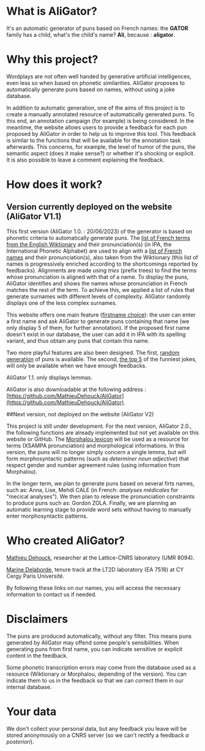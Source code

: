 # What is AliGator?

It's an automatic generator of puns based on French names: the **GATOR** family has a child, what's the child's name? **Ali**, because : **aligator**. 

# Why this project?

Wordplays are not often well handed by generative artificial intelligences, even less so when based on phonetic similarities. AliGator proposes to automatically generate puns based on names, without using a joke database. 

In addition to automatic generation, one of the aims of this project is to create a manually annotated resource of automatically generated puns. To this end, an annotation campaign (for example) is being considered. In the meantime, the website allows users to provide a feedback for each pun proposed by AliGator in order to help us to improve this tool. This feedback is similar to the functions that will be available for the annotation task afterwards. This concerns, for example, the level of humor of the puns, the semantic aspect (does it make sense?) or whether it's shocking or explicit. It is also possible to leave a comment explaining the feedback. 

# How does it work?

## Version currently deployed on the website (AliGator V1.1)

This first version (AliGator 1.0. : 20/06/2023) of the generator is based on phonetic criteria to automatically generate puns. The [list of French terms from the English Wiktionary](https://en.wiktionary.org/wiki/Category:French_terms_with_IPA_pronunciation) and their pronunciation(s) (in IPA, the International Phonetic Alphabet) are used to align with a [list of French names](https://en.wiktionary.org/wiki/Category:French_given_names) and their pronunciation(s), also taken from the Wiktionary (this list of names is progressively enriched according to the shortcomings reported by feedbacks). Alignments are made using _tries_ (prefix trees) to find the terms whose pronunciation is aligned with that of a name. To display the puns, AliGator identifies and shows the names whose pronunciation in French matches the rest of the term. To achieve this, we applied a list of rules that generate surnames with different levels of complexity. AliGator randomly displays one of the less complex surnames.

This website offers one main feature ([firstname choice](./prenom.html)): the user can enter a first name and ask AliGator to generate puns containing that name (we only display 5 of them, for further annotation). If the proposed first name doesn't exist in our database, the user can add it in IPA with its spelling variant, and thus obtain any puns that contain this name. 

Two more playful features are also been designed. The first, [random generation](./lea-toire.html)  of puns is available. The second, [the top 5](./top-5.html) of the funniest jokes, will only be available when we have enough feedbacks.

AliGator 1.1. only displays lemmas. 

AliGator is also downloadable at the following address : [https://github.com/MathieuDehouck/AliGator](https://github.com/MathieuDehouck/AliGator).

##Next version, not deployed on the website (AliGator V2)

This project is still under development. For the next version, AliGator 2.0., the following functions are already implemented but not yet available on this website or GitHub. The [Morphalou lexicon](https://repository.ortolang.fr/api/content/morphalou/2/LISEZ_MOI.html) will be used as a resource for terms (XSAMPA pronunciation) and morphological informations. In this version, the puns will no longer simply concern a single lemma, but will form morphosyntactic patterns (such as _determiner_ _noun_ _adjective_) that respect gender and number agreement rules (using information from Morphalou).

In the longer term, we plan to generate puns based on several firts names, such as: Anna, Lise, Mehdi CALE (in French: _analyses médicales_ for "mecical analyses"). We then plan to release the pronunciation constraints to produce puns such as: Gordon ZOLA. Finally, we are planning an automatic learning stage to provide word sets without having to manually enter morphosyntactic patterns.

# Who created AliGator?

[Mathieu Dehouck](https://www.lattice.cnrs.fr/membres/chercheurs-ou-enseignants-chercheurs/mathieu-dehouck/), researcher at the Lattice-CNRS laboratory (UMR 8094).

[Marine Delaborde](https://www.cyu.fr/marine-delaborde), tenure track at the LT2D laboratory (EA 7518) at CY Cergy Paris Université.

By following these links on our names, you will access the necessary information to contact us if needed.

# Disclaimers

The puns are produced automatically, without any filter. This means puns generated by AliGator may offend some people's sensibilities. When generating puns from first name, you can indicate sensitive or explicit content in the feedback.

Some phonetic transcription errors may come from the database used as a resource (Wiktionary or Morphalou, depending of the version). You can indicate them to us in the feedback so that we can correct them in our internal database.

# Your data

We don't collect your personal data, but any feedback you leave will be stored anonymously on a CNRS server (so we can't rectify a feedback _a posteriori_).
